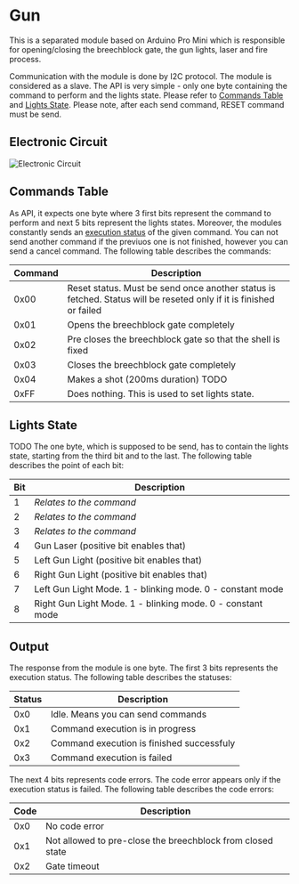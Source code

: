 # Gun

This is a separated module based on Arduino Pro Mini which is responsible for opening/closing the breechblock gate,
the gun lights, laser and fire process.

Communication with the module is done by I2C protocol. The module is considered as a slave.
The API is very simple - only one byte containing the command to perform and the lights state.
Please refer to [Commands Table](#command-table) and [Lights State](#lights-state).
Please note, after each send command, RESET command must be send.

## Electronic Circuit

![Electronic Circuit](turret-gun-module-circuit.svg)

## Commands Table
As API, it expects one byte where 3 first bits represent the command to perform and next 5 bits
represent the lights states. 
Moreover, the modules constantly sends an [execution status]() of the given command. You can not
send another command if the previuos one is not finished, however you can send a cancel command.
The following table describes the commands:

| Command |                                                  Description                                                        |
|---------|---------------------------------------------------------------------------------------------------------------------|
|  0x00   | Reset status. Must be send once another status is fetched. Status will be reseted only if it is finished or failed  |
|  0x01   | Opens the breechblock gate completely                                                                               |
|  0x02   | Pre closes the breechblock gate so that the shell is fixed                                                          |
|  0x03   | Closes  the breechblock gate completely                                                                             |
|  0x04   | Makes a shot (200ms duration)      TODO                                                                             |
|  0xFF   | Does nothing. This is used to set lights state.                                                                     |

## Lights State

TODO
The one byte, which is supposed to be send, has to contain the lights state,
starting from the third bit and to the last.
The following table describes the point of each bit:

| Bit |                      Description                           |
|-----|------------------------------------------------------------|
|  1  |  _Relates to the command_                                  |               
|  2  |  _Relates to the command_                                  |               
|  3  |  _Relates to the command_                                  |               
|  4  |  Gun Laser (positive bit enables that)                     |               
|  5  |  Left Gun Light (positive bit enables that)                |               
|  6  |  Right Gun Light (positive bit enables that)               |               
|  7  |  Left Gun Light Mode. 1 - blinking mode. 0 - constant mode |
|  8  |  Right Gun Light Mode. 1 - blinking mode. 0 - constant mode|

## Output

The response from the module is one byte. The first 3 bits represents the execution status.
The following table describes the statuses:

| Status |                 Description               |
|--------|-------------------------------------------|
|  0x0   | Idle. Means you can send commands         |
|  0x1   | Command execution is in progress          |
|  0x2   | Command execution is finished successfuly |
|  0x3   | Command execution is failed               |

The next 4 bits represents code errors. The code error appears only if the execution status is failed.
The following table describes the code errors:

|  Code  |                         Description                         |
|--------|-------------------------------------------------------------|
|  0x0   | No code error                                               |
|  0x1   | Not allowed to pre-close the breechblock from closed state  |
|  0x2   | Gate timeout                                                |
